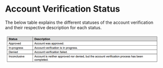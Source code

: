 # Account Verification Status

The below table explains the different statuses of the account verification and their respective description for each status.

<center>

 ![image](../assets/images/AccountVerificationStatus.png)

 &nbsp;

</center>